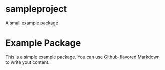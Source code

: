 # sampleproject
A small example package
# Example Package

This is a simple example package. You can use
[Github-flavored Markdown](https://github.com/ZainAhmadTaufik/sampleproject/)
	to write yout content.
